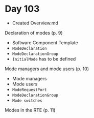 # Day 103

* Created Overview.md

Declaration of modes (p. 9)
* Software Component Template
* `ModeDeclaration`
* `ModeDeclarationGroup`
* `InitialMode` has to be defined

Mode managers and mode users (p. 10)
* Mode managers
* Mode users
* `ModeRequestPort`
* `ModeDeclarationGroup`
* `Mode switches`

Modes in the RTE (p. 11)
